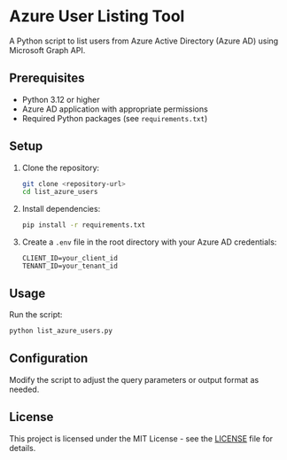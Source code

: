 # Azure User Listing Tool

A Python script to list users from Azure Active Directory (Azure AD) using Microsoft Graph API.

## Prerequisites

- Python 3.12 or higher
- Azure AD application with appropriate permissions
- Required Python packages (see `requirements.txt`)

## Setup

1. Clone the repository:
   ```bash
   git clone <repository-url>
   cd list_azure_users
   ```

2. Install dependencies:
   ```bash
   pip install -r requirements.txt
   ```

3. Create a `.env` file in the root directory with your Azure AD credentials:
   ```
   CLIENT_ID=your_client_id
   TENANT_ID=your_tenant_id
   ```

## Usage

Run the script:
```bash
python list_azure_users.py
```

## Configuration

Modify the script to adjust the query parameters or output format as needed.

## License

This project is licensed under the MIT License - see the [LICENSE](LICENSE) file for details.
